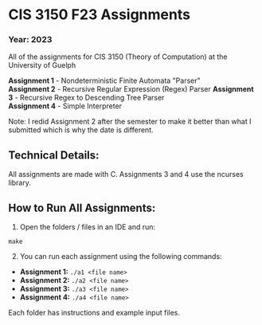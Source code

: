 # CIS 3150 F23 Assignments
### Year: 2023
All of the assignments for CIS 3150 (Theory of Computation) at the University of Guelph 

**Assignment 1** - Nondeterministic Finite Automata "Parser"<br/>
**Assignment 2** - Recursive Regular Expression (Regex) Parser
**Assignment 3** - Recursive Regex to Descending Tree Parser<br/>
**Assignment 4** - Simple Interpreter<br/>

Note: I redid Assignment 2 after the semester to make it better than what I submitted which is why the date is different.

## Technical Details:
All assignments are made with C. Assignments 3 and 4 use the ncurses library.<br/>

## How to Run All Assignments:
1. Open the folders / files in an IDE and run:
```
make
```
2. You can run each assignment using the following commands:
- **Assignment 1:** `./a1 <file name>`
- **Assignment 2:** `./a2 <file name>`
- **Assignment 3:** `./a3 <file name>`
- **Assignment 4:** `./a4 <file name>`

Each folder has instructions and example input files.

